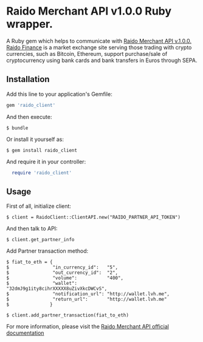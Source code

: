 # Raido Merchant API v1.0.0 Ruby wrapper.

A Ruby gem which helps to communicate with <a href="https://merchant-datacenter.raidofinance.eu/api/#api-Partner"> Raido Merchant API v.1.0.0.</a> <a href="https://raidofinance.eu/">Raido Finance</a> is a market exchange site serving those trading with crypto currencies, such as Bitcoin, Ethereum, support purchase/sale of cryptocurrency using bank cards and bank transfers in Euros through SEPA.

## Installation

Add this line to your application's Gemfile:

```ruby
gem 'raido_client'
```

And then execute:

    $ bundle

Or install it yourself as:

    $ gem install raido_client

And require it in your controller:

```ruby
  require 'raido_client'
```

## Usage

First of all, initialize client:

    $ client = RaidoClient::ClientAPI.new("RAIDO_PARTNER_API_TOKEN")

And then talk to API:

    $ client.get_partner_info

Add Partner transaction method:

    $ fiat_to_eth = {
    $                "in_currency_id":   "5",
    $                "out_currency_id":  "2",
    $                "volume":           "400",
    $                "wallet":           "32dmJ9g1ity8cihrXXXXX8uZivXkcDWCvS",
    $                "notification_url": "http://wallet.lvh.me",
    $                "return_url":       "http://wallet.lvh.me"
    $               }

    $ client.add_partner_transaction(fiat_to_eth)

For more information, please visit the <a href="https://merchant-datacenter.raidofinance.eu/api/#api-Partner">Raido Merchant API official documentation</a>
